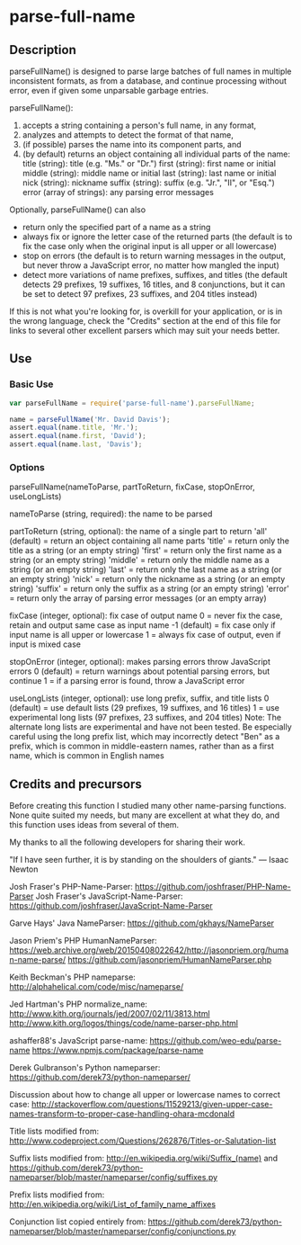 # parse-full-name

## Description

parseFullName() is designed to parse large batches of full names in multiple
inconsistent formats, as from a database, and continue processing without error,
even if given some unparsable garbage entries.

parseFullName():
1. accepts a string containing a person's full name, in any format,
2. analyzes and attempts to detect the format of that name,
3. (if possible) parses the name into its component parts, and
4. (by default) returns an object containing all individual parts of the name:
      title (string): title (e.g. "Ms." or "Dr.")
      first (string): first name or initial
      middle (string): middle name or initial
      last (string): last name or initial
      nick (string): nickname
      suffix (string): suffix (e.g. "Jr.", "II", or "Esq.")
      error (array of strings): any parsing error messages

Optionally, parseFullName() can also
* return only the specified part of a name as a string
* always fix or ignore the letter case of the returned parts (the default is
    to fix the case only when the original input is all upper or all lowercase)
* stop on errors (the default is to return warning messages in the output,
    but never throw a JavaScript error, no matter how mangled the input)
* detect more variations of name prefixes, suffixes, and titles (the default
    detects 29 prefixes, 19 suffixes, 16 titles, and 8 conjunctions, but it
    can be set to detect 97 prefixes, 23 suffixes, and 204 titles instead)

If this is not what you're looking for, is overkill for your application, or
is in the wrong language, check the "Credits" section at the end of this file
for links to several other excellent parsers which may suit your needs better.

## Use

### Basic Use

```javascript
var parseFullName = require('parse-full-name').parseFullName;

name = parseFullName('Mr. David Davis');
assert.equal(name.title, 'Mr.');
assert.equal(name.first, 'David');
assert.equal(name.last, 'Davis');
```

### Options

parseFullName(nameToParse, partToReturn, fixCase, stopOnError, useLongLists)

nameToParse (string, required): the name to be parsed

partToReturn (string, optional): the name of a single part to return
  'all' (default) = return an object containing all name parts
  'title' = return only the title as a string (or an empty string)
  'first' = return only the first name as a string (or an empty string)
  'middle' = return only the middle name as a string (or an empty string)
  'last' = return only the last name as a string (or an empty string)
  'nick' = return only the nickname as a string (or an empty string)
  'suffix' = return only the suffix as a string (or an empty string)
  'error' = return only the array of parsing error messages (or an empty array)

fixCase (integer, optional): fix case of output name
  0 = never fix the case, retain and output same case as input name
  -1 (default) = fix case only if input name is all upper or lowercase
  1 = always fix case of output, even if input is mixed case

stopOnError (integer, optional): makes parsing errors throw JavaScript errors
  0 (default) = return warnings about potential parsing errors, but continue
  1 = if a parsing error is found, throw a JavaScript error

useLongLists (integer, optional): use long prefix, suffix, and title lists
  0 (default) = use default lists (29 prefixes, 19 suffixes, and 16 titles)
  1 = use experimental long lists (97 prefixes, 23 suffixes, and 204 titles)
  Note: The alternate long lists are experimental and have not been tested.
  Be especially careful using the long prefix list, which may incorrectly
  detect "Ben" as a prefix, which is common in middle-eastern names,
  rather than as a first name, which is common in English names

## Credits and precursors

Before creating this function I studied many other name-parsing functions.
None quite suited my needs, but many are excellent at what they do, and
this function uses ideas from several of them.

My thanks to all the following developers for sharing their work.

"If I have seen further, it is by standing on the shoulders of giants."
— Isaac Newton

Josh Fraser's PHP-Name-Parser:
https://github.com/joshfraser/PHP-Name-Parser
Josh Fraser's JavaScript-Name-Parser:
https://github.com/joshfraser/JavaScript-Name-Parser

Garve Hays' Java NameParser:
https://github.com/gkhays/NameParser

Jason Priem's PHP HumanNameParser:
https://web.archive.org/web/20150408022642/http://jasonpriem.org/human-name-parse/
https://github.com/jasonpriem/HumanNameParser.php

Keith Beckman's PHP nameparse:
http://alphahelical.com/code/misc/nameparse/

Jed Hartman's PHP normalize_name:
http://www.kith.org/journals/jed/2007/02/11/3813.html
http://www.kith.org/logos/things/code/name-parser-php.html

ashaffer88's JavaScript parse-name:
https://github.com/weo-edu/parse-name
https://www.npmjs.com/package/parse-name

Derek Gulbranson's Python nameparser:
https://github.com/derek73/python-nameparser/

Discussion about how to change all upper or lowercase names to correct case:
http://stackoverflow.com/questions/11529213/given-upper-case-names-transform-to-proper-case-handling-ohara-mcdonald

Title lists modified from:
http://www.codeproject.com/Questions/262876/Titles-or-Salutation-list

Suffix lists modified from:
http://en.wikipedia.org/wiki/Suffix_(name) and
https://github.com/derek73/python-nameparser/blob/master/nameparser/config/suffixes.py

Prefix lists modified from:
http://en.wikipedia.org/wiki/List_of_family_name_affixes

Conjunction list copied entirely from:
https://github.com/derek73/python-nameparser/blob/master/nameparser/config/conjunctions.py
